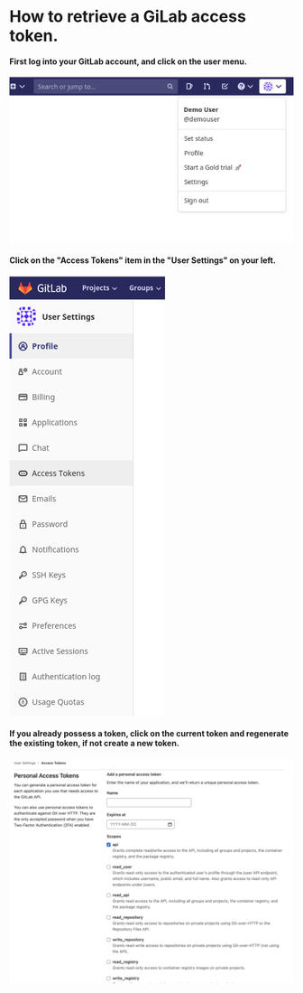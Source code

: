 # How to retrieve a GiLab access token.

#### First log into your GitLab account, and click on the user menu.

![screeenshot](../img/gl_access_token_1.png)

#### Click on the "Access Tokens" item in the "User Settings" on your left.
![screenshot](../img/gl_access_token_2.png)

#### If you already possess a token, click on the current token and regenerate the existing token, if not create a new token.
![screenshot](../img/gl_access_token_3.png)
